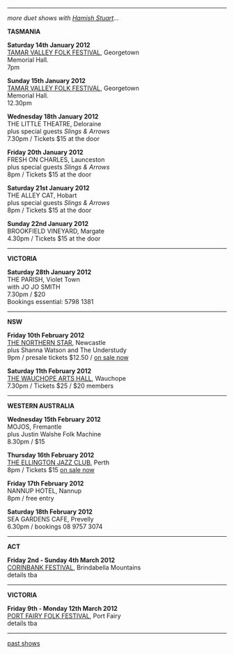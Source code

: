 * * * * *   

*more duet shows with [Hamish Stuart][97]...*  

**TASMANIA** 

**Saturday 14th January 2012**  
[TAMAR VALLEY FOLK FESTIVAL][100], Georgetown    
Memorial Hall.  
7pm  

**Sunday 15th January 2012**    
[TAMAR VALLEY FOLK FESTIVAL][100], Georgetown   
Memorial Hall.  
12.30pm        

**Wednesday 18th January 2012**  
THE LITTLE THEATRE, Deloraine  
plus special guests *Slings & Arrows*      
7.30pm / Tickets $15 at the door      

**Friday 20th January 2012**  
FRESH ON CHARLES, Launceston    
plus special guests *Slings & Arrows*      
8pm / Tickets $15 at the door      

**Saturday 21st January 2012**  
THE ALLEY CAT, Hobart  
plus special guests *Slings & Arrows*      
8pm / Tickets $15 at the door     

**Sunday 22nd January 2012**  
BROOKFIELD VINEYARD, Margate       
4.30pm / Tickets $15 at the door    

* * * * *   

**VICTORIA**  

**Saturday 28th January 2012**  
THE PARISH, Violet Town  
with JO JO SMITH        
7.30pm / $20  
Bookings essential: 5798 1381    
  
* * * * *   

**NSW**   

**Friday 10th February 2012**  
[THE NORTHERN STAR][101], Newcastle  
plus Shanna Watson and The Understudy           
9pm / presale tickets $12.50 / [on sale now][101]    

**Saturday 11th February 2012**  
[THE WAUCHOPE ARTS HALL][103], Wauchope             
7.30pm / Tickets $25 / $20 members               

* * * * *      

**WESTERN AUSTRALIA**   

**Wednesday 15th February 2012**  
MOJOS, Fremantle      
plus Justin Walshe Folk Machine  
8.30pm / $15  

**Thursday 16th February 2012**  
[THE ELLINGTON JAZZ CLUB][102], Perth        
8pm / Tickets $15 [on sale now][102]  

**Friday 17th February 2012**  
NANNUP HOTEL, Nannup  
8pm / free entry

**Saturday 18th February 2012**  
SEA GARDENS CAFE, Prevelly  
6.30pm / bookings 08 9757 3074   

* * * * * 
   
**ACT** 
 
**Friday 2nd - Sunday 4th March 2012**  
[CORINBANK FESTIVAL][99], Brindabella Mountains                 
details tba   

* * * * *   

**VICTORIA** 
 
**Friday 9th - Monday 12th March 2012**  
[PORT FAIRY FOLK FESTIVAL][99.1], Port Fairy                 
details tba    

* * * * *  
[past shows][archive]

  [archive]: shows/archive/

[33.1]: contact/
[50]: http://northcotesocialclub.com/
[3.2]: http://www.thebasement.com.au/
[81]:  http://www.pietabrown.com
[86.1]: http://www.mullummusicfestival.com/
[88]: http://www.facebook.com/pages/Beetle-Bar/125772420775772
[89]: http://www.royalexchangenewcastle.com.au/
[90]: http://www.camelotlounge.com/
[90.1]: http://www.trybooking.com/RWU
[91]: http://www.clarendonguesthouse.com.au/
[93]: http://www.caravanmusic.com.au
[94]: http://wheatsheafhotel.com.au/
[95]: http://www.bellaunion.com.au
[96]: http://www.jojosmithsoul.com/
[96.1]: http://www.myspace.com/sweetjeanmusic
[96.2]: http://www.myspace.com/jimdowling
[96.3]: http://www.ilonaharker.com
[96.4]: http://www.mardilumsden.com  
[96.5]: http://www.theyearlings.net 
[96.6]: http://www.theelliscollective.com
[96.7]: http://www.triplejunearthed.com/birdsandbelles
[96.8]: http://www.myspace.com/denhanrahan
[97]: http://www.hamishstuart.net/fr_home.cfm
[98]: http://venue505.com/
[99]: http://www.corinbank.com/  
[99.1]: http://www.portfairyfolkfestival.com/?p=1400#more-1400
[100]: http://www.tamarvalleyfolkfestival.com/Home.html  
[101]: http://www.bigtix.com.au/ProductDetails.aspx?productID=2083
[102]: http://www.ellingtonjazz.com.au/index.php/schedule/month/02/show/1689
[103]: http://www.wauchopearts.org.au/
